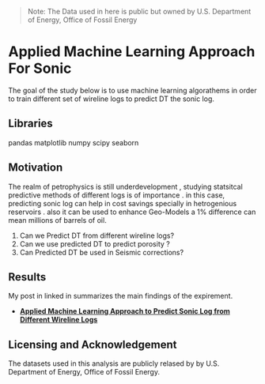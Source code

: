 ﻿> Note: The Data used in here is public but owned by U.S. Department of Energy,  Office of Fossil Energy

# Applied Machine Learning Approach For Sonic

The goal of the study below is to use machine learning algorathems in order to train different set of wireline logs to predict DT the sonic log.

## Libraries
pandas
matplotlib
numpy 
scipy 
 seaborn

## Motivation
The realm of petrophysics is still underdevelopment , studying statsitcal predictive methods of different logs is of importance . in this case, predicting sonic log can help in cost savings specially in hetrogenious reservoirs . also it can be used to enhance Geo-Models a 1% difference can mean millions of barrels of oil.

1. Can we Predict DT from different wireline logs? 
2. Can we use predicted DT to predict porosity ?
3. Can Predicted DT be used in Seismic corrections?
## Results
My post in linked in summarizes the main findings of the expirement.
  * [**Applied Machine Learning Approach to Predict Sonic Log from Different Wireline Logs**](https://www.linkedin.com/pulse/applied-machine-learning-approach-predict-sonic-log-from-al-atwah)

## Licensing and Acknowledgement
The datasets used in this analysis are publicly relased by by U.S. Department of Energy,  Office of Fossil Energy. 
